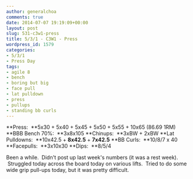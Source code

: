 ```yaml
---
author: generalchoa
comments: true
date: 2014-07-07 19:19:09+00:00
layout: post
slug: 531-c3w1-press
title: 5/3/1 - C3W1 - Press
wordpress_id: 1579
categories:
- 5/3/1
- Press Day
tags:
- agile 8
- bench
- boring but big
- face pull
- lat pulldown
- press
- pullups
- standing bb curls
---
```


**Press:  **5x30 + 5x40 + 5x45 + 5x50 + 5x55 + 10x65 (86.69 1RM)
**BBB Bench 70%:  **3x8x105
**Chinups:  **3xBW + 2xBW
**Lat Pulldowns:  **10x42.5 + **8x42.5** + **7x42.5**
**BB Curls:  **10/8/7 x 40
**Facepulls:  **3x10x30
**Dips:  **8/5/4

Been a while.  Didn't post up last week's numbers (it was a rest week).  Struggled today across the board today on various lifts.  Tried to do some wide grip pull-ups today, but it was pretty difficult.
